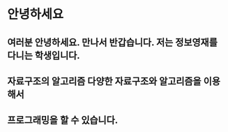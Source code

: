# 안녕하세요
여러분 안녕하세요. 만나서 반갑습니다.
저는 정보영재를 다니는 학생입니다.
---
자료구조의 알고리즘
다양한 자료구조와 알고리즘을 이용해서
---
프로그래밍을 할 수 있습니다.
---
